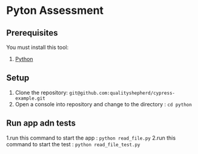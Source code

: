 # Pyton Assessment

## Prerequisites
You must install this tool:

1. [Python](https://www.python.org/downloads/)

## Setup
1. Clone the repository: `git@github.com:qualityshepherd/cypress-example.git`
2. Open a console into repository and change to the directory : `cd python`

## Run app adn tests
1.run this command to start the app : `python read_file.py`
2.run this command to start the test : `python read_file_test.py`
